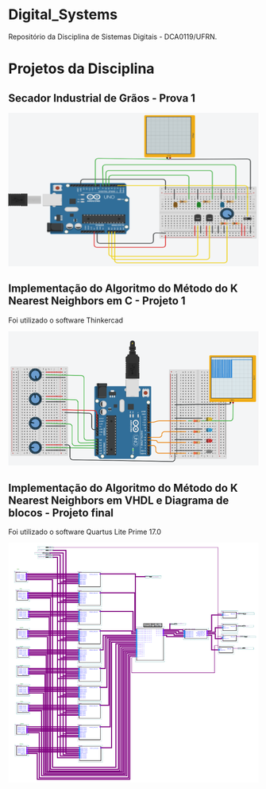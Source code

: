 # Digital_Systems
Repositório da Disciplina de Sistemas Digitais - DCA0119/UFRN.


<h1>Projetos da Disciplina</h1>

<h2>Secador Industrial de Grãos - Prova 1</h2>

<p style="width=100%"><img src="https://github.com/tiagosouzatfs/Digital_Systems/blob/main/Prova_Unidade_1/secador_de_graos.PNG" alt="secador_industrial_de_graos"></p>

<h2>Implementação do Algoritmo do Método do K Nearest Neighbors em C - Projeto 1</h2>
<p>Foi utilizado o software Thinkercad</p>

<p style="width=100%"><img src="https://github.com/tiagosouzatfs/Digital_Systems/blob/main/Projeto_1_unid/Projeto_1_unidade.PNG" alt="algoritmo_KNN_in_C"></p>

<h2>Implementação do Algoritmo do Método do K Nearest Neighbors em VHDL e Diagrama de blocos - Projeto final</h2>
<p>Foi utilizado o software Quartus Lite Prime 17.0</p>

<p style="width=100%"><img src="https://github.com/tiagosouzatfs/Digital_Systems/blob/main/Projeto_KNN_final/ckt_full.PNG" alt="algoritmo_KNN_in_VHDL_diagrams_block"></p>
